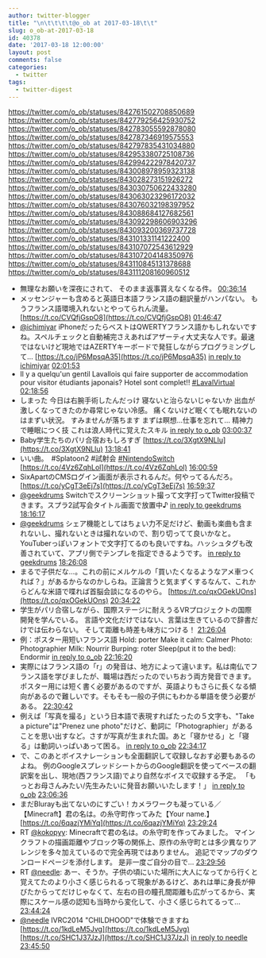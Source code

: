 ```yaml
---
author: twitter-blogger
title: "\n\t\t\t\t@o_ob at 2017-03-18\t\t"
slug: o_ob-at-2017-03-18
id: 40378
date: '2017-03-18 12:00:00'
layout: post
comments: false
categories:
  - twitter
tags:
  - twitter-digest
---
```


https://twitter.com/o_ob/statuses/842761502708850689 https://twitter.com/o_ob/statuses/842779256425930752 https://twitter.com/o_ob/statuses/842783055592878080 https://twitter.com/o_ob/statuses/842787346919575553 https://twitter.com/o_ob/statuses/842797835431034880 https://twitter.com/o_ob/statuses/842953380725108736 https://twitter.com/o_ob/statuses/842994222978420737 https://twitter.com/o_ob/statuses/843008978959323138 https://twitter.com/o_ob/statuses/843028273151926272 https://twitter.com/o_ob/statuses/843030750622433280 https://twitter.com/o_ob/statuses/843063023296172032 https://twitter.com/o_ob/statuses/843076032198397952 https://twitter.com/o_ob/statuses/843088684127682561 https://twitter.com/o_ob/statuses/843092298606903296 https://twitter.com/o_ob/statuses/843093200369737728 https://twitter.com/o_ob/statuses/843101331141222400 https://twitter.com/o_ob/statuses/843107072543612929 https://twitter.com/o_ob/statuses/843107204148350976 https://twitter.com/o_ob/statuses/843110845131378688 https://twitter.com/o_ob/statuses/843111208160960512  

*   無理なお願いを深夜にされて、 そのまま返事貰えなくなる件。 [00:36:14](https://twitter.com/o_ob/statuses/842761502708850689)
*   メッセンジャーも含めると英語日本語フランス語の翻訳量がハンパない。 もうフランス語環境入れないとやってられん流量。 [https://t.co/CVQfjGspO8](https://t.co/CVQfjGspO8) [01:46:47](https://twitter.com/o_ob/statuses/842779256425930752)
*   [@ichimiyar](https://twitter.com/ichimiyar) iPhoneだったらベストはQWERTYフランス語かもしれないですね。スペルチェックと自動補完さえあればアザーティ大丈夫な人です。最速ではないけど現地ではAZERTYキーボードで発狂しながらプログラミングして… [https://t.co/jP6MpsqA35](https://t.co/jP6MpsqA35) [in reply to ichimiyar](https://twitter.com/ichimiyar/statuses/842781972531298304) [02:01:53](https://twitter.com/o_ob/statuses/842783055592878080)
*   Il y a quelqu'un gentil Lavallois qui faire supporter de accommodation pour visitor étudiants japonais? Hotel sont complet!! [#LavalVirtual](https://twitter.com/search?q=%23LavalVirtual&src=hash) [02:18:56](https://twitter.com/o_ob/statuses/842787346919575553)
*   しまった 今日は右腕手術したんだっけ 寝ないと治らないじゃないか 出血が激しくなってきたのか尋常じゃない冷感。 痛くないけど眠くても眠れないのはまずい状況。 すみませんが落ちます まずは瞑想...仕事を忘れて... 精神力で睡眠につく技 これは浪人時代に覚えたスキル [in reply to o_ob](https://twitter.com/o_ob/statuses/842593110383198208) [03:00:37](https://twitter.com/o_ob/statuses/842797835431034880)
*   Baby学生たちのパリ合宿おもしろすぎ [https://t.co/3XgtX9NLlu](https://t.co/3XgtX9NLlu) [13:18:41](https://twitter.com/o_ob/statuses/842953380725108736)
*   いい曲。　#Splatoon2 #試射会 [#NintendoSwitch](https://twitter.com/search?q=%23NintendoSwitch&src=hash) [https://t.co/4Vz6ZqhLol](https://t.co/4Vz6ZqhLol) [16:00:59](https://twitter.com/o_ob/statuses/842994222978420737)
*   SixApartのCMSログイン画面が表示されるんだ。何やってるんだろ。 [https://t.co/yCgT3eEj7s](https://t.co/yCgT3eEj7s) [16:59:37](https://twitter.com/o_ob/statuses/843008978959323138)
*   [@geekdrums](https://twitter.com/geekdrums) Switchでスクリーンショット撮って文字打ってTwitter投稿できます。スプラ2試写会タイトル画面で放置中♪ [in reply to geekdrums](https://twitter.com/geekdrums/statuses/842995691169300480) [18:16:17](https://twitter.com/o_ob/statuses/843028273151926272)
*   [@geekdrums](https://twitter.com/geekdrums) シェア機能としてはちょい力不足だけど、動画も楽曲も含まれないし、撮れないときは撮れないので、割り切ってて良いかなと。 YouTuberっぽいフォントで文字打てるのも良いですね。ハッシュタグも改善されていて、アプリ側でテンプレを指定できるようです。 [in reply to geekdrums](https://twitter.com/geekdrums/statuses/843029687848779776) [18:26:08](https://twitter.com/o_ob/statuses/843030750622433280)
*   まるで子供だな...。これの前にメルケルの「買いたくなるようなアメ車つくれば？」があるからなのかしらね。正論言うと気まずくするなんて、これからどんな米語で喋れば首脳会談になるのやら。 [https://t.co/qxOGekUOns](https://t.co/qxOGekUOns) [20:34:22](https://twitter.com/o_ob/statuses/843063023296172032)
*   学生がパリ合宿しながら、国際ステージに耐えうるVRプロジェクトの国際開発を学んでいる。 言語や文化だけではない、言葉は生きているので辞書だけでは伝わらない。 そして距離も時差も味方につける！ [21:26:04](https://twitter.com/o_ob/statuses/843076032198397952)
*   例：ポスター用短いフランス語 Hold: porter Make it calm: Calmer Photo: Photographier Milk: Nourrir Burping: roter Sleep(put it to the bed): Endormir [in reply to o_ob](https://twitter.com/o_ob/statuses/843076032198397952) [22:16:20](https://twitter.com/o_ob/statuses/843088684127682561)
*   実際にはフランス語の「r」の発音は、地方によって違います。私は南仏でフランス語を学びましたが、職場は西だったのでいちおう両方発音できます。ポスター用には短く書く必要があるのですが、英語よりもさらに長くなる傾向があるので難しいです。そもそも一般の子供にもわかる単語を使う必要がある。 [22:30:42](https://twitter.com/o_ob/statuses/843092298606903296)
*   例えば「写真を撮る」という日本語で表現すればたったの５文字も、"Take a picture"は"Prenez une photo"だけど、動詞に「Photographier」があることを思い出すなど。さすが写真が生まれた国。あと「寝かせる」と「寝る」は動詞いっぱいあって困る。 [in reply to o_ob](https://twitter.com/o_ob/statuses/843092298606903296) [22:34:17](https://twitter.com/o_ob/statuses/843093200369737728)
*   で、このあとボイスナレーションも全面翻訳して収録しなおす必要もあるのよね。 例のGoogleスプレッドシートからのGoogle翻訳を使ってベースの翻訳案を出し、現地(西フランス語)でより自然なボイスで収録する予定。 「もっとお母さんみたい/先生みたいに発音お願いいたします！」 [in reply to o_ob](https://twitter.com/o_ob/statuses/843093200369737728) [23:06:36](https://twitter.com/o_ob/statuses/843101331141222400)
*   まだBlurayも出てないのにすごい！カメラワークも凝っている／【Minecraft】君の名は。の糸守町作ってみた【Your name.】 [https://t.co/6qazjYMiYq](https://t.co/6qazjYMiYq) [23:29:24](https://twitter.com/o_ob/statuses/843107072543612929)
*   RT [@kokopyy](https://twitter.com/kokopyy): Minecraftで君の名は。の糸守町を作ってみました。 マインクラフトの描画距離やブロック等の関係上、原作の糸守町とは多少異なりアレンジを多々加えているので完全再現ではありません。 追記でマップのダウンロードページを添付します。 是非一度ご自分の目で… [23:29:56](https://twitter.com/o_ob/statuses/843107204148350976)
*   RT [@needle](https://twitter.com/needle): あー、そうか。子供の頃にいた場所に大人になってから行くと覚えてたのより小さく感じられるって現象があるけど、あれは単に身長が伸びたからってだけじゃなくて、左右の目の瞳孔間距離も広がってるから、実際にスケール感の認知も当時から変化して、小さく感じられてるって… [23:44:24](https://twitter.com/o_ob/statuses/843110845131378688)
*   [@needle](https://twitter.com/needle) IVRC2014 "CHILDHOOD"で体験できますね [https://t.co/1kdLeM5Jvg](https://t.co/1kdLeM5Jvg) [https://t.co/SHC1J37JzJ](https://t.co/SHC1J37JzJ) [in reply to needle](https://twitter.com/needle/statuses/843110055914295300) [23:45:50](https://twitter.com/o_ob/statuses/843111208160960512)
